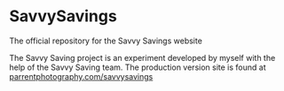 # SavvySavings
The official repository for the Savvy Savings website

The Savvy Saving project is an experiment developed by myself with the help of the Savvy Saving team. The production version site is found at [parrentphotography.com/savvysavings]()
